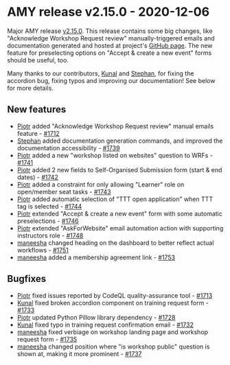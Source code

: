 # AMY release v2.15.0 - 2020-12-06

Major AMY release [v2.15.0][]. This release contains some big changes, like
"Acknowledge Workshop Request review" manually-triggered emails and documentation
generated and hosted at project's [GitHub page](https://carpentries.github.io/amy/).
The new feature for preselecting options on "Accept & create a new event" forms should
be useful, too.

Many thanks to our contributors, [Kunal][] and [Stephan][], for fixing the accordion
bug, fixing typos and improving our documentation! See below for more details.


## New features
* [Piotr][] added "Acknowledge Workshop Request review" manual emails feature - [#1712](https://github.com/carpentries/amy/pull/1712)
* [Stephan][] added documentation generation commands, and improved the documentation accessibility - [#1739](https://github.com/carpentries/amy/pull/1739)
* [Piotr][] added a new "workshop listed on websites" question to WRFs - [#1741](https://github.com/carpentries/amy/pull/1741)
* [Piotr][] added 2 new fields to Self-Organised Submission form (start & end dates) - [#1742](https://github.com/carpentries/amy/pull/1742)
* [Piotr][] added a constraint for only allowing "Learner" role on open/member seat tasks - [#1743](https://github.com/carpentries/amy/pull/1743)
* [Piotr][] added automatic selection of "TTT open application" when TTT tag is selected - [#1744](https://github.com/carpentries/amy/pull/1744)
* [Piotr][] extended "Accept & create a new event" form with some automatic preselections - [#1746](https://github.com/carpentries/amy/pull/1746)
* [Piotr][] extended "AskForWebsite" email automation action with supporting instructors role - [#1748](https://github.com/carpentries/amy/pull/1748)
* [maneesha][] changed heading on the dashboard to better reflect actual workflows - [#1751](https://github.com/carpentries/amy/pull/1751)
* [maneesha][] added a membership agreement link - [#1753](https://github.com/carpentries/amy/pull/1753)


## Bugfixes
* [Piotr][] fixed issues reported by CodeQL quality-assurance tool - [#1713](https://github.com/carpentries/amy/issues/1713)
* [Kunal][] fixed broken accordion component on training request form - [#1733](https://github.com/carpentries/amy/pull/1733)
* [Piotr][] updated Python Pillow library dependency - [#1728](https://github.com/carpentries/amy/pull/1728)
* [Kunal][] fixed typo in training request confirmation email - [#1732](https://github.com/carpentries/amy/pull/1732)
* [maneesha][] fixed verbiage on workshop landing page and workshop request form - [#1735](https://github.com/carpentries/amy/pull/1735)
* [maneesha][] changed position where "is workshop public" question is shown at, making it more prominent - [#1737](https://github.com/carpentries/amy/pull/1737)


[v2.15.0]: https://github.com/carpentries/amy/milestone/74
[Piotr]: https://github.com/pbanaszkiewicz
[maneesha]: https://github.com/maneesha
[Kunal]: https://github.com/marwahaha
[Stephan]: https://github.com/staeff
